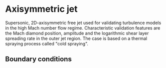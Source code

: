 # Axisymmetric jet

Supersonic, 2D-axisymmetric free jet used for validating turbulence models in the high Mach number flow regime. Characteristic validation features are the Mach diamond position, amplitude and the logarithmic shear layer spreading rate in the outer jet region.
The case is based on a thermal spraying process called "cold spraying".

## Boundary conditions
